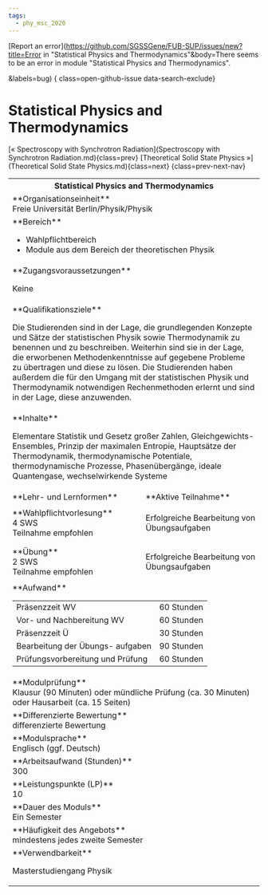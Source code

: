 ```yaml
---
tags:
  - phy_msc_2020
---
```

[Report an error](https://github.com/SGSSGene/FUB-SUP/issues/new?title=Error in "Statistical Physics and Thermodynamics"&body=There seems to be an error in module "Statistical Physics and Thermodynamics".

<Describe here a slightly more detailed description of what is wrong>&labels=bug)
{ class=open-github-issue data-search-exclude}

# Statistical Physics and Thermodynamics

[« Spectroscopy with Synchrotron Radiation](Spectroscopy with Synchrotron Radiation.md){class=prev}
[Theoretical Solid State Physics »](Theoretical Solid State Physics.md){class=next}
{class=prev-next-nav}

<table markdown id="moduledesc">
<tr markdown class="moduledesc_head"><th colspan="2">Statistical Physics and Thermodynamics </th></tr>
<tr markdown><td colspan="2">**Organisationseinheit**   <br>Freie Universität Berlin/Physik/Physik</td></tr>

<tr markdown><td colspan="2">**Bereich**<br>


- Wahlpflichtbereich
- Module aus dem Bereich der theoretischen Physik

</td></tr>

<tr markdown><td colspan="2">**Zugangsvoraussetzungen** <br>

Keine


</td></tr>
<tr markdown><td colspan="2">**Qualifikationsziele**    <br>

Die Studierenden sind in der Lage, die grundlegenden Konzepte und Sätze der
statistischen Physik sowie Thermodynamik zu benennen und zu beschreiben.
Weiterhin sind sie in der Lage, die erworbenen Methodenkenntnisse auf
gegebene Probleme zu übertragen und diese zu lösen. Die Studierenden haben
außerdem die für den Umgang mit der statistischen Physik und Thermodynamik
notwendigen Rechenmethoden erlernt und sind in der Lage, diese anzuwenden.


</td></tr>
<tr markdown><td colspan="2">**Inhalte**                <br>

Elementare Statistik und Gesetz großer Zahlen, Gleichgewichts-Ensembles,
Prinzip der maximalen Entropie, Hauptsätze der Thermodynamik,
thermodynamische Potentiale, thermodynamische Prozesse, Phasenübergänge,
ideale Quantengase, wechselwirkende Systeme


</td></tr>

<tr markdown><td>**Lehr- und Lernformen**</td><td>**Aktive Teilnahme**</td></tr>
<tr markdown><td> **Wahlpflichtvorlesung** <br>4 SWS <br> Teilnahme empfohlen</td><td>

Erfolgreiche Bearbeitung von Übungsaufgaben
</td></tr>
<tr markdown><td> **Übung** <br>2 SWS <br> Teilnahme empfohlen</td><td>

Erfolgreiche Bearbeitung von Übungsaufgaben
</td></tr>
<tr markdown><td colspan="2">**Aufwand**                <br>
<table class="aufwand_table">
<tr><td>Präsenzzeit WV</td><td>60 Stunden</td></tr>
<tr><td>Vor- und Nachbereitung WV</td><td>60 Stunden</td></tr>
<tr><td>Präsenzzeit Ü</td><td>30 Stunden</td></tr>
<tr><td>Bearbeitung der Übungs- aufgaben</td><td>90 Stunden</td></tr>
<tr><td>Prüfungsvorbereitung und Prüfung</td><td>60 Stunden</td></tr>
</table>

</td></tr>
<tr markdown><td colspan="2">**Modulprüfung**             <br>Klausur (90 Minuten) oder mündliche Prüfung (ca. 30 Minuten) oder Hausarbeit
(ca. 15 Seiten)


</td></tr>
<tr markdown><td colspan="2">**Differenzierte Bewertung** <br>differenzierte Bewertung

</td></tr>
<tr markdown><td colspan="2">**Modulsprache**             <br>Englisch (ggf. Deutsch)</td></tr>
<tr markdown><td colspan="2">**Arbeitsaufwand (Stunden)** <br>300</td></tr>
<tr markdown><td colspan="2">**Leistungspunkte (LP)**     <br>10</td></tr>
<tr markdown><td colspan="2">**Dauer des Moduls**         <br>Ein Semester</td></tr>
<tr markdown><td colspan="2">**Häufigkeit des Angebots**  <br>mindestens jedes zweite Semester</td></tr>
<tr markdown><td colspan="2">**Verwendbarkeit**           <br>

Masterstudiengang Physik


</td></tr>

</table>
